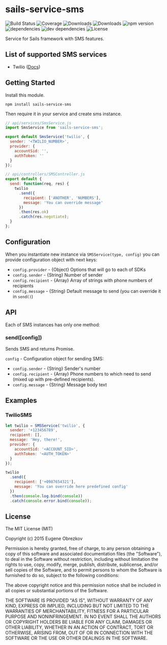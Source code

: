 # sails-service-sms

![Build Status](https://img.shields.io/travis/ghaiklor/sails-service-sms.svg)
![Coverage](https://img.shields.io/coveralls/ghaiklor/sails-service-sms.svg)
![Downloads](https://img.shields.io/npm/dm/sails-service-sms.svg)
![Downloads](https://img.shields.io/npm/dt/sails-service-sms.svg)
![npm version](https://img.shields.io/npm/v/sails-service-sms.svg)
![dependencies](https://img.shields.io/david/ghaiklor/sails-service-sms.svg)
![dev dependencies](https://img.shields.io/david/dev/ghaiklor/sails-service-sms.svg)
![License](https://img.shields.io/npm/l/sails-service-sms.svg)

Service for Sails framework with SMS features.

## List of supported SMS services

- Twilio ([Docs](http://twilio.github.io/twilio-node/))

## Getting Started

Install this module.

```shell
npm install sails-service-sms
```

Then require it in your service and create sms instance.

```javascript
// api/services/SmsService.js
import SmsService from 'sails-service-sms';

export default SmsService('twilio', {
  sender: '<TWILIO_NUMBER>',
  provider: {
    accountSid: '',
    authToken: ''
  }
});

// api/controllers/SMSController.js
export default {
  send: function(req, res) {
    twilio
      .send({
        recipient: ['ANOTHER', 'NUMBERS'],
        message: 'You can override message'
      })
      .then(res.ok)
      .catch(res.negotiate);
  }
};
```

## Configuration

When you instantiate new instance via `SMSService(type, config)` you can provide configuration object with next keys:

- `config.provider` - {Object} Options that will go to each of SDKs
- `config.sender` - {String} Number of sender
- `config.recipient` - {Array} Array of strings with phone numbers of recipients
- `config.message` - {String} Default message to send (you can override it in `send()`)

## API

Each of SMS instances has only one method:

### send([config])

Sends SMS and returns Promise.

`config` - Configuration object for sending SMS:

  - `config.sender` - {String} Sender's number
  - `config.recipient` - {Array} Phone numbers to which need to send (mixed up with pre-defined recipients).
  - `config.message` - {String} Message body text

## Examples

### TwilioSMS

```javascript
let twilio = SMSService('twilio', {
  sender: '+123456789',
  recipient: [],
  message: 'Hey, there!',
  provider: {
    accountSid: '<ACCOUNT_SID>',
    authToken: '<AUTH_TOKEN>'
  }
});

twilio
  .send({
    recipient: ['+0987654321'],
    message: 'You can override here predefined config'
  })
  .then(console.log.bind(console))
  .catch(console.error.bind(console));
```

## License

The MIT License (MIT)

Copyright (c) 2015 Eugene Obrezkov

Permission is hereby granted, free of charge, to any person obtaining a copy
of this software and associated documentation files (the "Software"), to deal
in the Software without restriction, including without limitation the rights
to use, copy, modify, merge, publish, distribute, sublicense, and/or sell
copies of the Software, and to permit persons to whom the Software is
furnished to do so, subject to the following conditions:

The above copyright notice and this permission notice shall be included in all
copies or substantial portions of the Software.

THE SOFTWARE IS PROVIDED "AS IS", WITHOUT WARRANTY OF ANY KIND, EXPRESS OR
IMPLIED, INCLUDING BUT NOT LIMITED TO THE WARRANTIES OF MERCHANTABILITY,
FITNESS FOR A PARTICULAR PURPOSE AND NONINFRINGEMENT. IN NO EVENT SHALL THE
AUTHORS OR COPYRIGHT HOLDERS BE LIABLE FOR ANY CLAIM, DAMAGES OR OTHER
LIABILITY, WHETHER IN AN ACTION OF CONTRACT, TORT OR OTHERWISE, ARISING FROM,
OUT OF OR IN CONNECTION WITH THE SOFTWARE OR THE USE OR OTHER DEALINGS IN THE
SOFTWARE.

